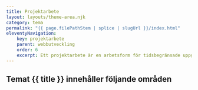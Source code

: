 ```yaml
---
title: Projektarbete
layout: layouts/theme-area.njk
category: tema
permalink: "{{ page.filePathStem | splice | slugUrl }}/index.html"
eleventyNavigation:
    key: projektarbete
    parent: webbutveckling
    order: 6
    excerpt: Ett projektarbete är en arbetsform för tidsbegränsade uppgifter och tydliga mål för att leverera en produkt
---
```

## Temat {{ title }} innehåller följande områden
